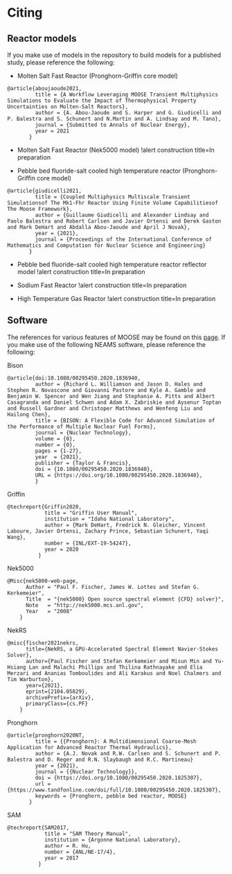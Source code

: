 # Citing

## Reactor models

If you make use of models in the repository to build models for a published study, please reference
the following:

- Molten Salt Fast Reactor (Pronghorn-Griffin core model)

```
@article{aboujaoude2021,
         title = {A Workflow Leveraging MOOSE Transient Multiphysics Simulations to Evaluate the Impact of Thermophysical Property Uncertainties on Molten-Salt Reactors},
         author = {A. Abou-Jaoude and S. Harper and G. Giudicelli and P. Balestra and S. Schunert and N.Martin and A. Lindsay and M. Tano},
         journal = {Submitted to Annals of Nuclear Energy},
         year = 2021
       }
```

- Molten Salt Fast Reactor (Nek5000 model)
!alert construction title=In preparation


- Pebble bed fluoride-salt cooled high temperature reactor (Pronghorn-Griffin core model)

```
@article{giudicelli2021,
         title = {Coupled Multiphysics Multiscale Transient Simulationsof The Mk1-Fhr Reactor Using Finite Volume Capabilitiesof The Moose Framework},
         author = {Guillaume Giudicelli and Alexander Lindsay and Paolo Balestra and Robert Carlsen and Javier Ortensi and Derek Gaston and Mark DeHart and Abdalla Abou-Jaoude and April J Novak},
         year = {2021},
         journal = {Proceedings of the International Conference of Mathematics and Computation for Nuclear Science and Engineering}
       }
```

- Pebble bed fluoride-salt cooled high temperature reactor reflector model
!alert construction title=In preparation


- Sodium Fast Reactor
!alert construction title=In preparation


- High Temperature Gas Reactor
!alert construction title=In preparation


## Software

The references for various features of MOOSE may be found on this
[page](https://mooseframework.inl.gov/citing.html).
If you make use of the following NEAMS software, please reference the following:

Bison

```
@article{doi:10.1080/00295450.2020.1836940,
         author = {Richard L. Williamson and Jason D. Hales and Stephen R. Novascone and Giovanni Pastore and Kyle A. Gamble and Benjamin W. Spencer and Wen Jiang and Stephanie A. Pitts and Albert Casagranda and Daniel Schwen and Adam X. Zabriskie and Aysenur Toptan and Russell Gardner and Christoper Matthews and Wenfeng Liu and Hailong Chen},
         title = {BISON: A Flexible Code for Advanced Simulation of the Performance of Multiple Nuclear Fuel Forms},
         journal = {Nuclear Technology},
         volume = {0},
         number = {0},
         pages = {1-27},
         year  = {2021},
         publisher = {Taylor & Francis},
         doi = {10.1080/00295450.2020.1836940},
         URL = {https://doi.org/10.1080/00295450.2020.1836940},
         }
```

Griffin

```
@techreport{Griffin2020,
            title = "Griffin User Manual",
            institution = "Idaho National Laboratory",
            author = {Mark DeHart, Fredrick N. Gleicher, Vincent Laboure, Javier Ortensi, Zachary Prince, Sebastian Schunert, Yaqi Wang},
            number = {INL/EXT-19-54247},
            year = 2020
          }
```

Nek5000

```
@Misc{nek5000-web-page,
      Author = "Paul F. Fischer, James W. Lottes and Stefan G. Kerkemeier",
      Title  = "{nek5000} Open source spectral element {CFD} solver}",
      Note   = "http://nek5000.mcs.anl.gov",
      Year   = "2008"
    }
```

NekRS

```
@misc{fischer2021nekrs,
      title={NekRS, a GPU-Accelerated Spectral Element Navier-Stokes Solver},
      author={Paul Fischer and Stefan Kerkemeier and Misun Min and Yu-Hsiang Lan and Malachi Phillips and Thilina Rathnayake and Elia Merzari and Ananias Tomboulides and Ali Karakus and Noel Chalmers and Tim Warburton},
      year={2021},
      eprint={2104.05829},
      archivePrefix={arXiv},
      primaryClass={cs.PF}
    }
```

Pronghorn

```
@article{pronghorn2020NT,
         title = {{Pronghorn}: A Multidimensional Coarse-Mesh Application for Advanced Reactor Thermal Hydraulics},
         author = {A.J. Novak and R.W. Carlsen and S. Schunert and P. Balestra and D. Reger and R.N. Slaybaugh and R.C. Martineau}
         year = {2021},
         journal = {{Nuclear Technology}},
         doi = {https://doi.org/10.1080/00295450.2020.1825307},
         url = {https://www.tandfonline.com/doi/full/10.1080/00295450.2020.1825307},
         keywords = {Pronghorn, pebble bed reactor, MOOSE}
       }
```

SAM

```
@techreport{SAM2017,
            title = "SAM Theory Manual",
            institution = {Argonne National Laboratory},
            author = R. Hu,
            number = {ANL/NE-17/4},
            year = 2017
          }
```
